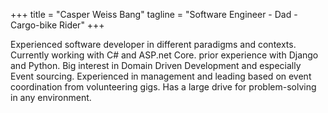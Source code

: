 +++
title = "Casper Weiss Bang"
tagline = "Software Engineer - Dad - Cargo-bike Rider"
+++

Experienced software developer in different paradigms and contexts. Currently working with C# and ASP.net Core. prior experience with Django and Python. Big interest in Domain Driven Development and especially Event sourcing. Experienced in management and leading based on event coordination from volunteering gigs. Has a large drive for problem-solving in any environment.

